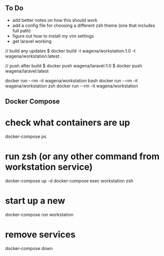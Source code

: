 ## To Do

* add better notes on how this should work
* add a config file for choosing a different zsh theme (one that includes full path)
* figure out how to install my vim settings
* get laravel working

// build any updates
$ docker build -t wagena/workstation:1.0 -t wagena/workstation:latest .

// push after build
$ docker push wagena/laravel:1.0 
$ docker push wagena/laravel:latest

docker run --rm -it wagena/workstation bash
docker run --rm -it wagena/workstation zsh
docker run --rm -it wagena/workstation 


## Docker Compose

# check what containers are up
docker-compose ps

# run zsh (or any other command from workstation service)
docker-compose up -d 
docker-compose exec workstation zsh

# start up a new 
docker-compose run workstation

# remove services
docker-compose down
